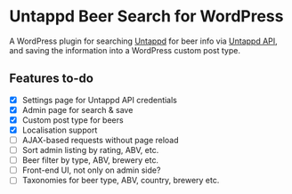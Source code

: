 # Untappd Beer Search for WordPress

A WordPress plugin for searching [Untappd](https://untappd.com) for beer info via [Untappd API](https://untappd.com/api/), and saving the information into a WordPress custom post type.

## Features to-do

- [x] Settings page for Untappd API credentials
- [x] Admin page for search & save
- [x] Custom post type for beers
- [x] Localisation support
- [ ] AJAX-based requests without page reload
- [ ] Sort admin listing by rating, ABV, etc.
- [ ] Beer filter by type, ABV, brewery etc.
- [ ] Front-end UI, not only on admin side?
- [ ] Taxonomies for beer type, ABV, country, brewery etc.
